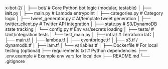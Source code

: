 x-bot-2/
│
├── bot/                    # Core Python bot logic (modular, testable)
│   ├── __init__.py
│   ├── main.py             # Lambda entrypoint
│   ├── categories.py       # Category logic
│   ├── tweet_generator.py  # AI/template tweet generation
│   ├── twitter_client.py   # Twitter API integration
│   ├── state.py            # S3/DynamoDB state tracking
│   └── config.py           # Env var/secrets loading
│
├── tests/                  # Unit/integration tests
│   └── test_main.py
│
├── infra/                  # Terraform IaC
│   ├── main.tf
│   ├── lambda.tf
│   ├── eventbridge.tf
│   ├── s3.tf / dynamodb.tf
│   ├── iam.tf
│   └── variables.tf
│
├── Dockerfile              # For local testing (optional)
├── requirements.txt        # Python dependencies
├── .env.example            # Example env vars for local dev
├── README.md
└── .gitignore

